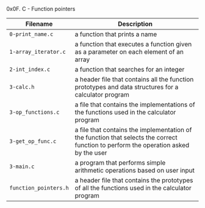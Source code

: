 0x0F. C - Function pointers

| Filename | Description |
| -------- | ----------- |
| `0-print_name.c` | a function that prints a name |
| `1-array_iterator.c` | a function that executes a function given as a parameter on each element of an array |
| `2-int_index.c` | a function that searches for an integer |
| `3-calc.h` | a header file that contains all the function prototypes and data structures for a calculator program |
| `3-op_functions.c` | a file that contains the implementations of the functions used in the calculator program |
| `3-get_op_func.c` | a file that contains the implementation of the function that selects the correct function to perform the operation asked by the user |
| `3-main.c` | a program that performs simple arithmetic operations based on user input |
| `function_pointers.h` | a header file that contains the prototypes of all the functions used in the calculator program |
